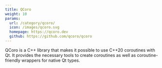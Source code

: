 ```yaml
---
title: QCoro
weight: 10
params:
  url: /category/qcoro/
  icon: /images/qcoro.svg
  homepage: https://qcoro.dev
  github: https://github.com/qcoro/qcoro
---
```


QCoro is a C++ library that makes it possible to use C++20 coroutines with Qt. It provides
the necessary tools to create coroutines as well as coroutine-friendly wrappers for native
Qt types.
